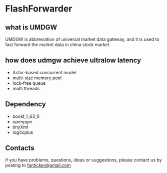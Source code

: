 # FlashForwarder
## what is UMDGW
UMDGW is abbreviation of universal market data gateway, and it is used to fast forward the market data in china stock market.

## how does udmgw achieve ultralow latency

* Actor-based concurrent model
* multi-size memory pool
* lock-free queue
* multi threads

## Dependency

* boost_1_63_0
* openpgm
* tinyXml
* log4cplus


## Contacts
if you have problems, questions, ideas or suggestions, please contact us by posting to fanticker@gmail.com

